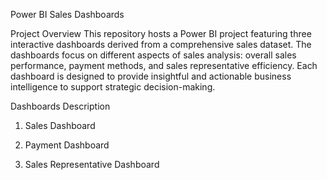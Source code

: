 Power BI Sales Dashboards


Project Overview
This repository hosts a Power BI project featuring three interactive dashboards derived from a comprehensive sales dataset. The dashboards focus on different aspects of sales analysis: overall sales performance, payment methods, and sales representative efficiency. Each dashboard is designed to provide insightful and actionable business intelligence to support strategic decision-making.

Dashboards Description
1. Sales Dashboard

2. Payment Dashboard

3. Sales Representative Dashboard